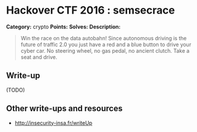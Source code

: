 # Hackover CTF 2016 : semsecrace

**Category:** crypto
**Points:**
**Solves:**
**Description:**

> Win the race on the data autobahn! Since autonomous driving is the future of traffic 2.0 you just have a red and a blue button to drive your cyber car. No steering wheel, no gas pedal, no ancient clutch. Take a seat and drive.

## Write-up

(TODO)

## Other write-ups and resources

* http://insecurity-insa.fr/writeUp
